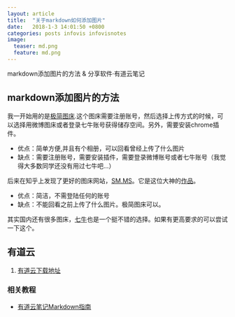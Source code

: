 ```yaml
---
layout: article
title:  "关于markdown如何添加图片"
date:   2018-1-3 14:01:50 +0800
categories: posts infovis infovisnotes
image:
  teaser: md.png
  feature: md.png
---
```


markdown添加图片的方法 & 分享软件·有道云笔记
## markdown添加图片的方法

我一开始用的是<a href="http://jiantuku.com/#/" target="_blank">极简图床</a>.这个图床需要注册账号，然后选择上传方式的时候，可以选择用微博图床或者登录七牛账号获得储存空间。另外，需要安装chrome插件。

- 优点：简单方便,并且有个相册，可以回看曾经上传了什么图片
- 缺点：需要注册账号，需要安装插件，需要登录微博账号或者七牛账号（我觉得大多数同学还没有用过七牛吧...）

后来在知乎上发现了更好的图床网站，<a href="https://sm.ms/" target="_blank">SM.MS</a>。它是这位大神的<a href="https://www.v2ex.com/t/182703?p=2" target="_blank">作品</a>。

- 优点：简洁，不需登陆任何的账号
- 缺点：不能回看之前上传了什么图片。极简图床可以。

其实国内还有很多图床，<a href="https://www.qiniu.com/" target="_blank">七牛</a>也是一个挺不错的选择。如果有更高要求的可以尝试一下这个。

## 有道云
1. [有道云下载地址](http://note.youdao.com/noteintro.html)

### 相关教程
- [有道云笔记Markdown指南](http://note.youdao.com/iyoudao/?p=2445)
